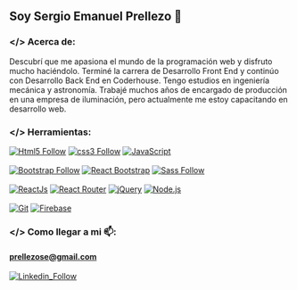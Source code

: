 ## Soy Sergio Emanuel Prellezo 👋

### </> Acerca de:
Descubrí que me apasiona el mundo de la programación web y disfruto mucho haciéndolo.
Terminé la carrera de Desarrollo Front End y continúo con Desarrollo Back End en Coderhouse.
Tengo estudios en ingeniería mecánica y astronomía. Trabajé muchos años de encargado de producción en una empresa de iluminación, pero actualmente me estoy capacitando en desarrollo web.

### </> Herramientas:
[![Html5 Follow](https://img.shields.io/badge/HTML5-E34F26?style=for-the-badge&logo=html5&logoColor=e34f26&labelColor=101010)](#)
[![css3 Follow](https://img.shields.io/badge/CSS3-1572B6?style=for-the-badge&logo=css3&logoColor=1572b6&labelColor=101010)](#)
[![JavaScript](https://img.shields.io/badge/JavaScript-F7DF1E?style=for-the-badge&logo=javascript&logoColor=f7df1e&labelColor=101010)](#)
</br></br>
[![Bootstrap Follow](https://img.shields.io/badge/Bootstrap-563D7C?style=for-the-badge&logo=bootstrap&logoColor=563d7c&labelColor=101010)](#)
[![React Bootstrap](https://img.shields.io/badge/React_Bootstrap-563D7C?style=for-the-badge&logo=bootstrap&logoColor=61dafb&labelColor=202020)](#)
[![Sass Follow](https://img.shields.io/badge/Sass-bf4080?style=for-the-badge&logo=sass&logoColor=bf4080&labelColor=101010)](#)
</br></br>
[![ReactJs](https://img.shields.io/badge/React.Js-61DAFB?style=for-the-badge&logo=react&logoColor=61dafb&labelColor=101010)](#)
[![React Router](https://img.shields.io/badge/React_Router-ca4245?style=for-the-badge&logo=reactrouter&logoColor=ca4245&labelColor=101010)](#)
[![jQuery](https://img.shields.io/badge/jQuery-1572B6?style=for-the-badge&logo=jquery&logoColor=1572b6&labelColor=101010)](#)
[![Node.js](https://img.shields.io/badge/node.js-68a063?style=for-the-badge&logo=node.js&logoColor=68a063&labelColor=101010)](#)
</br></br>
[![Git](https://img.shields.io/badge/Git-EB4D28?style=for-the-badge&logo=git&logoColor=eb4d28&labelColor=101010)](#)
[![Firebase](https://img.shields.io/badge/Firebase-FFCA29?style=for-the-badge&logo=firebase&logoColor=ffca29&labelColor=101010)](#)

### </> Como llegar a mi 📫:
#### prellezose@gmail.com
[![Linkedin_Follow](https://img.shields.io/badge/LinkedIn-0a66c2?style=for-the-badge&logo=linkedin&logoColor=0a66c2&labelColor=101010)](https://www.linkedin.com/in/sergio-emanuel-prellezo-desarrollador-web/)



<!--
**SerePrec/SerePrec** is a ✨ _special_ ✨ repository because its `README.md` (this file) appears on your GitHub profile.

Here are some ideas to get you started:

- 🔭 I’m currently working on ...
- 🌱 I’m currently learning ...
- 👯 I’m looking to collaborate on ...
- 🤔 I’m looking for help with ...
- 💬 Ask me about ...
- 📫 How to reach me: ...
- 😄 Pronouns: ...
- ⚡ Fun fact: ...
-->
